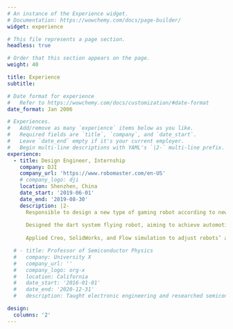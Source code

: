 ```yaml
---
# An instance of the Experience widget.
# Documentation: https://wowchemy.com/docs/page-builder/
widget: experience

# This file represents a page section.
headless: true

# Order that this section appears on the page.
weight: 40

title: Experience
subtitle:

# Date format for experience
#   Refer to https://wowchemy.com/docs/customization/#date-format
date_format: Jan 2006

# Experiences.
#   Add/remove as many `experience` items below as you like.
#   Required fields are `title`, `company`, and `date_start`.
#   Leave `date_end` empty if it's your current employer.
#   Begin multi-line descriptions with YAML's `|2-` multi-line prefix.
experience:
  - title: Design Engineer, Internship
    company: DJI
    company_url: 'https://www.robomaster.com/en-US'
    # company_logo: dji
    location: Shenzhen, China
    date_start: '2019-06-01'
    date_end: '2019-08-30'
    description: |2-
      Responsible to design a new type of gaming robot according to new rules of the 2020 DJI Robomaster competition.Learned the stochastic control system theories of UAVs and fixed-wing aircraft. 
      
      Designed the dart system flying robot, aiming to achieve automotive targeting and shooting at a distance of 20-30m. 
      
      Applied Creo, SolidWorks, and Flow simulation to adjust robots’ airfoil and suppled fringes based on aerodynamic design. Developed basic embedded framework, programming in C language with Keil’s embedded development tool.

  # - title: Professor of Semiconductor Physics
  #   company: University X
  #   company_url: ''
  #   company_logo: org-x
  #   location: California
  #   date_start: '2016-01-01'
  #   date_end: '2020-12-31'
  #   description: Taught electronic engineering and researched semiconductor physics.

design:
  columns: '2'
---
```


